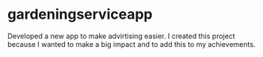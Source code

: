 # gardeningserviceapp

Developed a new app to make advirtising easier. I created this project because I wanted to make a big impact and to add this to my achievements.
